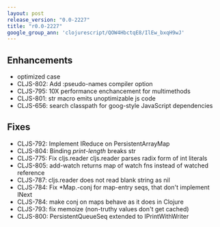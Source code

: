 ```yaml
---
layout: post
release_version: "0.0-2227"
title: "r0.0-2227"
google_group_ann: 'clojurescript/QOW4HbctqE8/IlEw_bxqH9wJ'
---
```


Enhancements
------------
* optimized case
* CLJS-802: Add :pseudo-names compiler option
* CLJS-795: 10X performance enchancement for multimethods
* CLJS-801: str macro emits unoptimizable js code
* CLJS-656: search classpath for goog-style JavaScript dependencies

Fixes
-----
* CLJS-792: Implement IReduce on PersistentArrayMap
* CLJS-804: Binding *print-length* breaks str
* CLJS-775: Fix cljs.reader cljs.reader parses radix form of int literals
* CLJS-805: add-watch returns map of watch fns instead of watched reference
* CLJS-787: cljs.reader does not read blank string as nil
* CLJS-784: Fix *Map.-conj for map-entry seqs, that don't implement INext
* CLJS-784: make conj on maps behave as it does in Clojure
* CLJS-793: fix memoize (non-truthy values don't get cached)
* CLJS-800: PersistentQueueSeq extended to IPrintWithWriter
